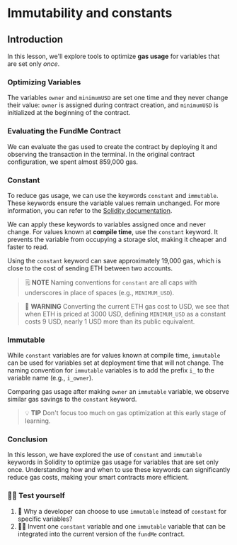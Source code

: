 # Immutability and constants

## Introduction

In this lesson, we'll explore tools to optimize **gas usage** for variables that are set only _once_.

### Optimizing Variables

The variables `owner` and `minimumUSD` are set one time and they never change their value: `owner` is assigned during contract creation, and `minimumUSD` is initialized at the beginning of the contract.

### Evaluating the FundMe Contract

We can evaluate the gas used to create the contract by deploying it and observing the transaction in the terminal. In the original contract configuration, we spent almost 859,000 gas.

### Constant

To reduce gas usage, we can use the keywords `constant` and `immutable`. These keywords ensure the variable values remain unchanged. For more information, you can refer to the [Solidity documentation](https://solidity.readthedocs.io/).

We can apply these keywords to variables assigned once and never change. For values known at **compile time**, use the `constant` keyword. It prevents the variable from occupying a storage slot, making it cheaper and faster to read.

Using the `constant` keyword can save approximately 19,000 gas, which is close to the cost of sending ETH between two accounts.

> 🗒️ **NOTE**
> Naming conventions for `constant` are all caps with underscores in place of spaces (e.g., `MINIMUM_USD`).

> 🚧 **WARNING**
> Converting the current ETH gas cost to USD, we see that when ETH is priced at 3000 USD, defining `MINIMUM_USD` as a constant costs 9 USD, nearly 1 USD more than its public equivalent.

### Immutable

While `constant` variables are for values known at compile time, `immutable` can be used for variables set at deployment time that will not change. The naming convention for `immutable` variables is to add the prefix `i_` to the variable name (e.g., `i_owner`).

Comparing gas usage after making `owner` an `immutable` variable, we observe similar gas savings to the `constant` keyword.

> 💡 **TIP**
> Don't focus too much on gas optimization at this early stage of learning.

### Conclusion

In this lesson, we have explored the use of `constant` and `immutable` keywords in Solidity to optimize gas usage for variables that are set only once. Understanding how and when to use these keywords can significantly reduce gas costs, making your smart contracts more efficient.

### 🧑‍💻 Test yourself

1. 📕 Why a developer can choose to use `immutable` instead of `constant` for specific variables?
2. 🧑‍💻 Invent one `constant` variable and one `immutable` variable that can be integrated into the current version of the `fundMe` contract.
